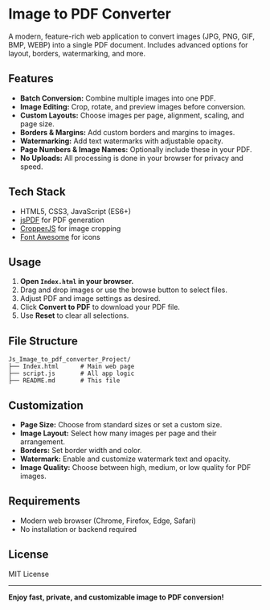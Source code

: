# Image to PDF Converter

A modern, feature-rich web application to convert images (JPG, PNG, GIF, BMP, WEBP) into a single PDF document. Includes advanced options for layout, borders, watermarking, and more.

## Features

- **Batch Conversion:** Combine multiple images into one PDF.
- **Image Editing:** Crop, rotate, and preview images before conversion.
- **Custom Layouts:** Choose images per page, alignment, scaling, and page size.
- **Borders & Margins:** Add custom borders and margins to images.
- **Watermarking:** Add text watermarks with adjustable opacity.
- **Page Numbers & Image Names:** Optionally include these in your PDF.
- **No Uploads:** All processing is done in your browser for privacy and speed.

## Tech Stack

- HTML5, CSS3, JavaScript (ES6+)
- [jsPDF](https://github.com/parallax/jsPDF) for PDF generation
- [CropperJS](https://github.com/fengyuanchen/cropperjs) for image cropping
- [Font Awesome](https://fontawesome.com/) for icons

## Usage

1. **Open `Index.html` in your browser.**
2. Drag and drop images or use the browse button to select files.
3. Adjust PDF and image settings as desired.
4. Click **Convert to PDF** to download your PDF file.
5. Use **Reset** to clear all selections.

## File Structure

```
Js_Image_to_pdf_converter_Project/
├── Index.html      # Main web page
├── script.js       # All app logic
├── README.md       # This file
```

## Customization

- **Page Size:** Choose from standard sizes or set a custom size.
- **Image Layout:** Select how many images per page and their arrangement.
- **Borders:** Set border width and color.
- **Watermark:** Enable and customize watermark text and opacity.
- **Image Quality:** Choose between high, medium, or low quality for PDF images.

## Requirements

- Modern web browser (Chrome, Firefox, Edge, Safari)
- No installation or backend required

## License

MIT License

---

**Enjoy fast, private, and customizable image to PDF conversion!**
